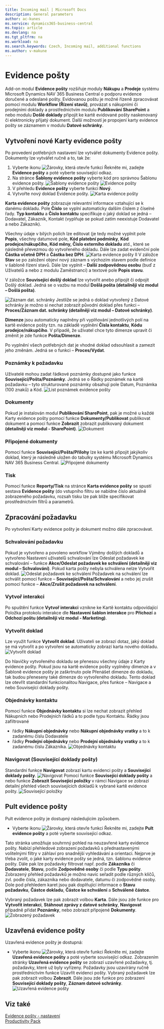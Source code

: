 ```yaml
---
title: Incoming mail | Microsoft Docs
description: General parameters
author: ac-kunes
ms.service: dynamics365-business-central
ms.topic: article
ms.devlang: na
ms.tgt_pltfrm: na
ms.workload: na
ms.search.keywords: Czech, Incoming mail, additional functions
ms.author: v-makune
---
```

# Evidence pošty

Add-on modul **Evidence pošty** rozšiřuje moduly **Nákupu** a **Prodeje** systému Microsoft Dynamics NAV 365 Business Central o podporu evidence doručené a odeslané pošty. Evidovanou poštu je možné řízeně zpracovávat pomocí modulu **Workflow (Řízení stavů)**, provázat s nákupními či prodejními doklady a prostřednictvím modulu **Publikování SharePoint** a nebo modulu **Došlé doklady** připojit ke kartě evidované pošty naskenovaný či elektronicky přijatý dokument. Další možností je propojení karty evidence pošty se záznamem v modulu **Datové schránky**.

## Vytvoření nové Karty evidence pošty
Po provedení potřebných nastavení lze vytvářet dokumenty Evidence pošty. Dokumenty lze vytvářet ručně a to, tak že:
1. Vyberte ikonu ![Žárovky, která otevře funkci Řekněte mi](media/ui-search/search_small.png "Řekněte mi, co chcete dělat"), zadejte **Evidence pošty** a poté vyberte související odkaz. 
2. Na stránce **Šablony evidence pošty** vyberte kód pro správnou Šablonu evidence pošty.
![Šablony evidence pošty](media/IM-mail-record-templates.png)
![Evidence pošty](media/IM-incoming-mail.png)
3. V přehledu **Evidence pošty** vyberte funkci **Nový**.
4. Vytvořte nový doklad Evidence pošty.
![Karta evidence pošty](media/IM-incoming-mail-card.png)

**Karta evidence pošty** zobrazuje relevantní informace vztahující se k danému dokladu. Pole **Číslo** se vyplní automaticky dalším číslem z číselné řady. **Typ kontaktu** a **Číslo kontaktu** specifikuje o jaký doklad se jedná – Dodavatel, Zákazník, Kontakt (vyplňuje se pokud zatím neexistuje Dodavatel a nebo Zákazník).

Všechny údaje v bílých polích lze editovat (je tedy možné vyplnit pole **Popis**, všechny datumové pole, **Kód platební podmínky**, **Kód prodejce/nákupčího, Kód měny, Číslo externího dokladu** atd., které se následně převezmou do vytvořeného dokladu. Dále lze zadat evidenční pole **Částka včetně DPH** a **Částka bez DPH**.
![Karta evidence pošty II](media/IM-incoming-card-mail.png)
V záložce **Stav** se po založení objeví nový záznam s výchozím stavem podle definice v šabloně řízení stavů. Dále lze vyplnit – **Další zodpovědnou osobu** (buď z Uživatelů a nebo z modulu Zaměstnanci) a textové pole **Popis stavu**.

V záložce **Související došlý doklad** lze vytvořit anebo připojit či odpojit Došlý doklad. Jedná se o vazbu na modul **Došlá pošta (detailněji viz modul – Došlá pošta)**.

![Záznam dat. schránky](media/IM-data_record.png)
Jestliže se jedná o doklad vytvořený z Datové schránky je možno si nechat zobrazit původní doklad přes funkci – **Proces/Záznam dat. schránky (detailněji viz  modul – Datové schránky)**.

**Dimenze** jsou automaticky naplněny při vyplňování jednotlivých polí na kartě evidence pošty tzn. na základě vyplnění **Čísla kontaktu**, **Kódu prodejce/nákupčího**. V případě, že uživatel chce tyto dimenze upravit či změnit je zde funkce **Pošta/Dimenze**.

Po vyplnění všech potřebných dat je vhodné doklad odsouhlasit a zamezit jeho změnám. Jedná se o funkci – **Proces/Vydat**.

### Poznámky k požadavku
Uživatelé mohou zadat řádkové poznámky dostupné jako funkce **Související/Pošta/Poznámky**. Jedná se o Řádky poznámek na kartě požadavku – tyto strukturované poznámky obsahují pole Datum, Poznámka (100 znaků) a Kód.
![List poznámek evidence pošty](media/IM-sheet.png)
### Dokumenty
Pokud je instalován modul **Publikování SharePoint**, pak je možné u každé Karty evidence pošty pomocí funkce **Dokumenty/Publikovat** publikovat dokument a pomocí funkce **Zobrazit** zobrazit publikovaný dokument **(detailněji viz modul - SharePoint)**.
![Dokument](media/IM-doc_publish.png)
### Připojené dokumenty
Pomocí funkce **Související/Pošta/Přílohy** lze ke kartě připojit jakýkoliv doklad, který je následně uložen do tabulky systému Microsoft Dynamics NAV 365 Business Central.
![Připojené dokumenty](media/IM-doc_attached.png)
### Tisk
Pomocí funkce **Reporty/Tisk** na stránce **Karta evidence pošty** se spustí sestava **Evidence pošty** (do vstupního filtru se nabídne číslo aktuálně zobrazeného požadavku, rozsah tisku lze pak blíže specifikovat prostřednictvím filtrů a parametrů.

## Zpracování požadavku
Po vytvoření Karty evidence pošty je dokument možno dále zpracovávat.
### Schvalování požadavku
Pokud je vytvořeno a povoleno workflow Výměny došlých dokladů a vytvořeno Nastavení uživatelů schvalování lze Odeslat požadavek ke schvalování – funkce **Akce/Odeslat požadavek ke schválení (detailněji viz modul – Schvalování)**. Pokud karta pošty nebyla schválena nelze Vytvořit doklad.
![Odeslat požadavek ke schválení](media/IM-send_request.png)
Požadavek na schválení lze schválit pomocí funkce – **Související/Pošta/Schvalování** a nebo jej zrušit pomocí funkce – **Akce/Zrušit požadavek na schválení**.

### Vytvoř interakci
Po spuštění funkce **Vytvoř interakci** vznikne ke Kartě kontaktu odpovídající Položka protokolu interakce dle **Nastavení šablon interakce** pro **Příchozí** a **Odchozí poštu (detailněji viz modul - Marketing)**.
### Vytvořit doklad
Lze využít funkce **Vytvořit doklad**. Uživateli se zobrazí dotaz, jaký doklad se má vytvořit a po vytvoření se automaticky zobrazí karta nového dokladu.
![Vytvořit doklad](media/IM-doc_create.png)

Do hlavičky vytvořeného dokladu se přenesou všechny údaje z Karty evidence pošty. Pokud jsou na kartě evidence pošty vyplněny dimenze a v Šabloně evidence pošty je zaškrtnuto pole Přenášet dimenze do dokladu, tak budou přeneseny také dimenze do vytvořeného dokladu. Tento doklad lze otevřít standardní funkcionalitou Navigace, přes funkce – Navigace a nebo Související doklady pošty.
### Objednávky kontaktu
Pomocí funkce **Objednávky kontaktu** si lze nechat zobrazit přehled Nákupních nebo Prodejních řádků a to podle typu Kontaktu. Řádky jsou zafiltrované 
- řádky **Nákupní objednávky** nebo **Nákupní objednávky vratky** a to k zadanému číslu Dodavatele
- řádky **Prodejní objednávky** nebo **Prodejní objednávky vratky** a to k zadanému číslu Zákazníka.
![Objednávky kontaktu](media/IM-order.png)
### Navigovat (Související doklady pošty)
Standardní funkce **Navigovat** zobrazí kartu evidenci pošty a **Související doklady pošty**.
![Navigovat](media/IM-navigate.png)
Pomocí funkce **Související doklady pošty** a nebo funkce **Zobrazit Související položky** v rámci Navigace se zobrazí detailní přehled všech souvisejících dokladů k vybrané kartě evidence pošty.
![Související položky](media/IM-related_item.png)
## Pult evidence pošty
Pult evidence pošty je dostupný následujícím způsobem.
- Vyberte ikonu ![Žárovky, která otevře funkci Řekněte mi](media/ui-search/search_small.png "Řekněte mi, co chcete dělat"), zadejte **Pult evidence pošty** a poté vyberte související odkaz.

Tato stránka umožňuje souhrnný pohled na neuzavřené karty evidence pošty. Nabízí přehledové zobrazení požadavků s přednastavenými volitelnými filtry v záhlaví pro snadnější vyhledávání a orientaci. Nejprve je třeba zvolit, o jaké karty evidence pošty se jedná, tzn. šablonu evidence pošty. Dále pak lze požadavky filtrovat např. podle **Zákazníka** či **Dodavatele**, **Stavu**, podle **Zodpovědné osoby** či podle **Typu pošty**. Zobrazený přehled požadavků je možno navíc seřadit podle různých klíčů, zvl. podle čísla, zákazníka nebo dodavatele, datumu či zodpovědné osoby. Dole pod přehledem karet jsou pak doplňující informace o **Stavu požadavku**, **Částce dokladu**, **Částce ke schválení** a **Schválené částce**.

Vybraný požadavek lze pak zobrazit volbou **Karta**. Dále jsou zde funkce pro **Vytvořit interakci**, **Stáhnout zprávy z datové schránky**, **Navigovat** případně přidat **Poznámky**, nebo zobrazit připojené **Dokumenty**.
![Zobrazený požadavek](media/IM-mail.png)
## Uzavřená evidence pošty
Uzavřená evidence pošty je dostupná:
- Vyberte ikonu ![Žárovky, která otevře funkci Řekněte mi](media/ui-search/search_small.png "Řekněte mi, co chcete dělat"), zadejte **Uzavřená evidence pošty** a poté vyberte související odkaz.
Zobrazením stránky **Uzavřená evidence pošty** se zobrazí uzavřené požadavky, tj. požadavky, které už byly vyřízeny. Požadavky jsou uzavírány ručně prostřednictvím funkce Uzavřít evidenci pošty.
Vybraný požadavek lze pak zobrazit volbou **Zobrazit**. Dále jsou zde funkce pro zobrazení **Související doklady pošty**, **Záznam datové schránky**.
![Uzavřená evidence pošty](media/IM-closed_mail.png)





## Viz také
[Evidence pošty - nastavení](ac-incoming-mail-setup.md)  
[Productivity Pack](ac-productivity-pack.md)
